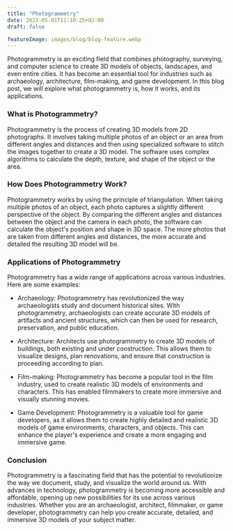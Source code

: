 ```yaml
---
title: "Photogrammetry"
date: 2023-05-01T11:10:25+02:00
draft: false

featureImage: images/blog/blog-feature.webp
---
```




Photogrammetry is an exciting field that combines photography, surveying, and computer science to create 3D models of objects, landscapes, and even entire cities. It has become an essential tool for industries such as archaeology, architecture, film-making, and game development. In this blog post, we will explore what photogrammetry is, how it works, and its applications.

### What is Photogrammetry?
Photogrammetry is the process of creating 3D models from 2D photographs. It involves taking multiple photos of an object or an area from different angles and distances and then using specialized software to stitch the images together to create a 3D model. The software uses complex algorithms to calculate the depth, texture, and shape of the object or the area.

### How Does Photogrammetry Work?
Photogrammetry works by using the principle of triangulation. When taking multiple photos of an object, each photo captures a slightly different perspective of the object. By comparing the different angles and distances between the object and the camera in each photo, the software can calculate the object's position and shape in 3D space. The more photos that are taken from different angles and distances, the more accurate and detailed the resulting 3D model will be.

### Applications of Photogrammetry
Photogrammetry has a wide range of applications across various industries. Here are some examples:

- Archaeology: Photogrammetry has revolutionized the way archaeologists study and document historical sites. With photogrammetry, archaeologists can create accurate 3D models of artifacts and ancient structures, which can then be used for research, preservation, and public education.

- Architecture: Architects use photogrammetry to create 3D models of buildings, both existing and under construction. This allows them to visualize designs, plan renovations, and ensure that construction is proceeding according to plan.

- Film-making: Photogrammetry has become a popular tool in the film industry, used to create realistic 3D models of environments and characters. This has enabled filmmakers to create more immersive and visually stunning movies.

- Game Development: Photogrammetry is a valuable tool for game developers, as it allows them to create highly detailed and realistic 3D models of game environments, characters, and objects. This can enhance the player's experience and create a more engaging and immersive game.

### Conclusion
Photogrammetry is a fascinating field that has the potential to revolutionize the way we document, study, and visualize the world around us. With advances in technology, photogrammetry is becoming more accessible and affordable, opening up new possibilities for its use across various industries. Whether you are an archaeologist, architect, filmmaker, or game developer, photogrammetry can help you create accurate, detailed, and immersive 3D models of your subject matter.



